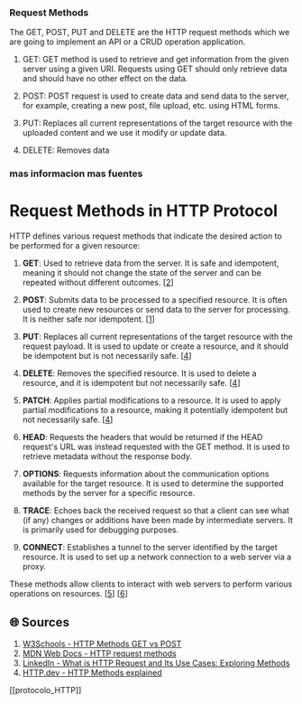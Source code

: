 ### Request Methods

The GET, POST, PUT and DELETE are the HTTP request methods which we are going to implement an API or a CRUD operation application.

1. GET: GET method is used to retrieve and get information from the given server using a given URI. Requests using GET should only retrieve data and should have no other effect on the data.

2. POST: POST request is used to create data and send data to the server, for example, creating a new post, file upload, etc. using HTML forms.

3. PUT: Replaces all current representations of the target resource with the uploaded content and we use it modify or update data.

4. DELETE: Removes data


### mas informacion mas fuentes

# Request Methods in HTTP Protocol

HTTP defines various request methods that indicate the desired action to be performed for a given resource:

1. **GET**: Used to retrieve data from the server. It is safe and idempotent, meaning it should not change the state of the server and can be repeated without different outcomes. [[2](https://developer.mozilla.org/en-US/docs/Web/HTTP/Methods)]

2. **POST**: Submits data to be processed to a specified resource. It is often used to create new resources or send data to the server for processing. It is neither safe nor idempotent. [[1](https://www.w3schools.com/tags/ref_httpmethods.asp)]

3. **PUT**: Replaces all current representations of the target resource with the request payload. It is used to update or create a resource, and it should be idempotent but is not necessarily safe. [[4](https://www.linkedin.com/pulse/what-http-request-its-use-cases-exploring-methods-ram-udgar-yadav)]

4. **DELETE**: Removes the specified resource. It is used to delete a resource, and it is idempotent but not necessarily safe. [[4](https://www.linkedin.com/pulse/what-http-request-its-use-cases-exploring-methods-ram-udgar-yadav)]

5. **PATCH**: Applies partial modifications to a resource. It is used to apply partial modifications to a resource, making it potentially idempotent but not necessarily safe. [[4](https://www.linkedin.com/pulse/what-http-request-its-use-cases-exploring-methods-ram-udgar-yadav)]

6. **HEAD**: Requests the headers that would be returned if the HEAD request's URL was instead requested with the GET method. It is used to retrieve metadata without the response body.

7. **OPTIONS**: Requests information about the communication options available for the target resource. It is used to determine the supported methods by the server for a specific resource.

8. **TRACE**: Echoes back the received request so that a client can see what (if any) changes or additions have been made by intermediate servers. It is primarily used for debugging purposes.

9. **CONNECT**: Establishes a tunnel to the server identified by the target resource. It is used to set up a network connection to a web server via a proxy.

These methods allow clients to interact with web servers to perform various operations on resources. [[5](https://en.wikipedia.org/wiki/HTTP)] [[6](https://http.dev/methods)]

## 🌐 Sources
1. [W3Schools - HTTP Methods GET vs POST](https://www.w3schools.com/tags/ref_httpmethods.asp)
2. [MDN Web Docs - HTTP request methods](https://developer.mozilla.org/en-US/docs/Web/HTTP/Methods)
3. [LinkedIn - What is HTTP Request and Its Use Cases: Exploring Methods](https://www.linkedin.com/pulse/what-http-request-its-use-cases-exploring-methods-ram-udgar-yadav)
4. [HTTP.dev - HTTP Methods explained](https://http.dev/methods)

[[protocolo_HTTP]]

